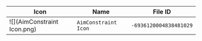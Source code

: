 | Icon | Name | File ID |
| ---  | ---  | ---     |
| ![](AimConstraint Icon.png) | `AimConstraint Icon` | `-6936120004838481029` |
